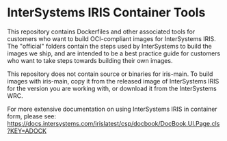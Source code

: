# InterSystems IRIS Container Tools
This repository contains Dockerfiles and other associated tools for customers
who want to build OCI-compliant images for InterSystems IRIS.  The "official"
folders contain the steps used by InterSystems to build the images we ship,
and are intended to be a best practice guide for customers who want to take
steps towards building their own images.

This repository does not contain source or binaries for iris-main.  To build
images with iris-main, copy it from the released image of InterSystems IRIS for
the version you are working with, or download it from the InterSystems WRC.

For more extensive documentation on using InterSystems IRIS in container form,
please see:  https://docs.intersystems.com/irislatest/csp/docbook/DocBook.UI.Page.cls?KEY=ADOCK
